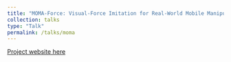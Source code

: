 ```yaml
---
title: "MOMA-Force: Visual-Force Imitation for Real-World Mobile Manipulation"
collection: talks
type: "Talk"
permalink: /talks/moma
---
```


[Project website here](https://visual-force-imitation.github.io/)
